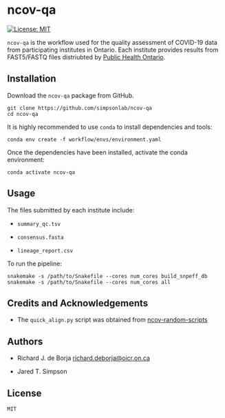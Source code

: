 # ncov-qa

[![License: MIT](https://img.shields.io/badge/License-MIT-yellow.svg)](https://opensource.org/licenses/MIT)


`ncov-qa` is the workflow used for the quality assessment of COVID-19
data from participating institutes in Ontario.  Each institute provides
results from FAST5/FASTQ files distriubted by [Public Health Ontario](https://www.publichealthontario.ca).


## Installation
Download the `ncov-qa` package from GitHub.
```
git clone https://github.com/simpsonlab/ncov-qa
cd ncov-qa
```

It is highly recommended to use `conda` to install dependencies and
tools:
```
conda env create -f workflow/envs/environment.yaml
```

Once the dependencies have been installed, activate the conda
environment:
```
conda activate ncov-qa
```


## Usage

The files submitted by each institute include:

* `summary_qc.tsv`

* `consensus.fasta`

* `lineage_report.csv`

To run the pipeline:
```
snakemake -s /path/to/Snakefile --cores num_cores build_snpeff_db
snakemake -s /path/to/Snakefile --cores num_cores all
```

## Credits and Acknowledgements

* The `quick_align.py` script was obtained from [ncov-random-scripts](https://github.com/jts/ncov-random-scripts)


## Authors

* Richard J. de Borja <richard.deborja@oicr.on.ca>

* Jared T. Simpson


## License
`MIT`
